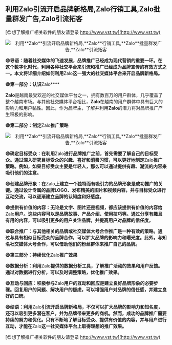 ## **利用**Zalo**引流开启品牌新格局,**Zalo**行销工具,**Zalo**批量群发广告,**Zalo**引流拓客**

[😍想了解推广相关软件的朋友请登录 http://www.vst.tw](http://www.vst.tw)

 <center><img src="https://vst.tw/MP4/tuiguang/png/3.png" alt="利用**Zalo**引流开启品牌新格局,**Zalo**行销工具,**Zalo**批量群发广告,**Zalo**引流拓客"></center>

**😄导语：随着社交媒体的飞速发展，品牌推广已经成为现代营销的重要一环。在这个数字化时代，利用各种社交平台来引流和推广已经成为品牌宣传的有效方式之一。本文将详细介绍如何利用**Zalo**这一强大的社交媒体平台来开启品牌新格局。**

**😄第一部分：认识**Zalo****

**Zalo**是越南最受欢迎的社交媒体平台之一，拥有数百万的用户群体，几乎覆盖了整个越南市场。与其他社交媒体平台相比，**Zalo**在越南的用户群体中具有巨大的影响力和用户黏性。因此，作为品牌主，了解并利用**Zalo**的潜力将对品牌推广产生积极的影响。

**😄第二部分：制定**Zalo**推广策略**

 <center><img src="https://vst.tw/MP4/tuiguang/png/2.png" alt="利用**Zalo**引流开启品牌新格局,**Zalo**行销工具,**Zalo**批量群发广告,**Zalo**引流拓客"></center>

**😄确定目标受众：在利用**Zalo**进行品牌推广之前，首先需要了解自己的目标受众。通过深入研究目标受众的兴趣、喜好和消费习惯，可以更好地制定**Zalo**推广策略。例如，如果目标受众主要是年轻人，那么可以通过提供有趣、潮流的内容来吸引他们的注意。**

**😄创建品牌形象：在**Zalo**上建立一个独特而有吸引力的品牌形象是成功推广的关键。通过设计专属的品牌LOGO、发布精美的图片和视频内容，并与目标受众进行互动交流，可以逐渐建立品牌的认知度和好感度。**

**😄提供有价值的内容：无论是文字、图片还是视频，都应该提供有价值的内容给**Zalo**用户。这些内容可以是品牌故事、产品介绍、使用技巧等。通过分享有趣且有用的内容，可以吸引更多的用户关注品牌，并提高用户对品牌的信任度。**

**😄联合推广：与其他相关的品牌或社交媒体大号合作推广是一种有效的策略。通过与具有相似目标受众的品牌合作，可以扩大品牌的影响力和曝光度。此外，与知名社交媒体大号合作，可以借助他们的粉丝群体来推广自己的品牌。**

**😄第三部分：持续优化**Zalo**推广效果**

**😄数据分析：利用**Zalo**提供的数据分析工具，了解推广活动的效果和用户反馈。通过对数据进行分析，可以及时调整策略，优化推广效果。**

**😄互动与回应：积极参与**Zalo**用户的互动和回应是建立良好品牌形象的必要步骤。回复用户的问题、解决用户的疑虑，可以增强用户对品牌的信任感，并建立良好的口碑。**

**😄结语：利用**Zalo**引流开启品牌新格局，不仅可以扩大品牌的影响力和知名度，还可以吸引更多潜在客户，并为品牌带来更多的商机。然而，成功的品牌推广需要持续的努力和优化。只有不断地了解目标受众、提供有价值的内容，并与用户进行互动，才能在**Zalo**这一社交媒体平台上取得理想的推广效果。**

[😍想了解推广相关软件的朋友请登录 http://www.vst.tw](http://www.vst.tw)



